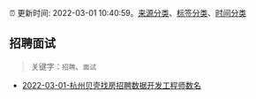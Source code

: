 :alarm_clock: 更新时间: 2022-03-01 10:40:59。[来源分类](../README.md)、[标签分类](../TAGS.md)、[时间分类](../TIMELINE.md)

## 招聘面试


> 关键字：`招聘`、`面试`



- [2022-03-01-杭州贝壳找房招聘数据开发工程师数名](https://www.v2ex.com/t/837200) 